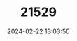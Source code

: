 ---
title: "21529"
category: "Taudactylus acutirostris"
draft: false
date: 2024-02-22 13:03:50
languages:
  English: ["Sharpsnout Torrent Frog", "Sharp Snouted Day Frog"]
---